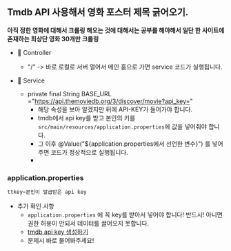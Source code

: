 ## Tmdb API 사용해서 영화 포스터 제목 긁어오기.


**아직 정한 영화에 대해서 크롤링 해오는 것에 대해서는 공부를 해야해서 일단 한 사이트에 존재하는 최상단 영화 30개만 크롤링**


- 📌 Controller
    - "/" -> 바로 로컬로 서버 열어서 메인 홈으로 가면 service 코드가 실행됩니다.

- 📌 Service
    -  private final String BASE_URL ="https://api.themoviedb.org/3/discover/movie?api_key="
        -  해당 속성을 보아 알겠지만 뒤에 API-KEY가 들어가야 합니다. 
        - tmdb에서 api key를 받고 본인의 키를 `src/main/resources/application.properties`에 값을 넣어줘야 합니다.
        - 그 이후 @Value("${application.properties에서 선언한 변수}") 를 넣어주면 코드가 정상적으로 실행됩니다.
        - 

### application.properties
```java
ttkey=본인이 발급받은 api key
```

- 추가 확인 사항
    - `application.properties` 에 꼭 key를 받아서 넣어야 합니다! 반드시! 아니면 권한 허용이 안되서 데이터를 끌어오지 못합니다.
    - [tmdb api key 생성하기](https://velog.io/@green9930/tmdb-API-key-%EB%B0%9C%EA%B8%89%EB%B0%9B%EA%B8%B0)
    - 문제시 바로 물어봐주세요!

